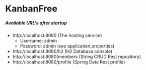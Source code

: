 # KanbanFree
##### Available URL's after startup
- http://localhost:8080 (The hosting service)
  - Username: admin
  - Password: admin (see application.properties)
- http://localhost:8080/h2 (H2 Database console)
- http://localhost:8080/members (String CRUD Rest repository)
- http://localhost:8080/profile (Spring Data Rest profile)


